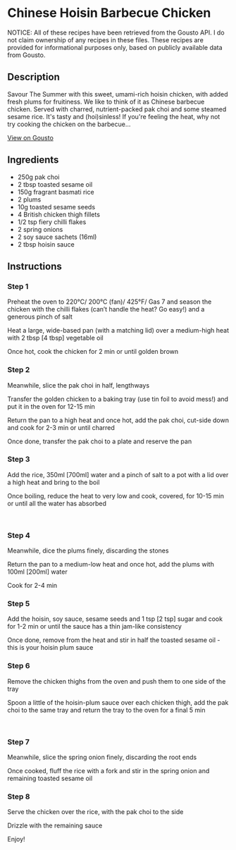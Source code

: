 # Chinese Hoisin Barbecue Chicken 

NOTICE: All of these recipes have been retrieved from the Gousto API. I do not claim ownership of any recipes in these files. These recipes are provided for informational purposes only, based on publicly available data from Gousto.

## Description

Savour The Summer with this sweet, umami-rich hoisin chicken, with added fresh plums for fruitiness. We like to think of it as Chinese barbecue chicken. Served with charred, nutrient-packed pak choi and some steamed sesame rice. It's tasty and (hoi)sinless! If you're feeling the heat, why not try cooking the chicken on the barbecue...

[View on Gousto](https://www.gousto.co.uk/recipes/cookbook/chinese-hoisin-barbecue-chicken)

## Ingredients

- 250g pak choi 
- 2 tbsp toasted sesame oil 
- 150g fragrant basmati rice 
- 2 plums
- 10g toasted sesame seeds
- 4 British chicken thigh fillets 
- 1/2 tsp fiery chilli flakes 
- 2 spring onions
- 2 soy sauce sachets (16ml)
- 2 tbsp hoisin sauce 

## Instructions


### Step 1

Preheat the oven to 220&deg;C/ 200&deg;C (fan)/ 425&deg;F/ Gas 7 and season the chicken with the chilli flakes (can&rsquo;t handle the heat? Go easy!) and a generous pinch of salt


Heat a large, wide-based pan (with a matching lid) over a medium-high heat with 2 tbsp <span class="text-danger">[4 tbsp]</span> vegetable oil


Once hot, cook the chicken for 2 min or until golden brown


### Step 2

Meanwhile, slice the pak choi in half, lengthways


Transfer the golden chicken to a baking tray (use tin foil to avoid mess!) and put it in the&nbsp;oven for 12-15 min&nbsp;


Return&nbsp;the pan to a high heat and once hot, add the pak choi, cut-side down and cook for 2-3 min or until charred&nbsp;


Once done, transfer the pak choi to a plate and reserve the pan


### Step 3

Add the rice, 350ml <span class="text-danger">[700ml]</span> water and a pinch of salt to a pot with a lid over a high heat and bring to the boil


Once boiling, reduce the heat to very low and cook, covered, for 10-15 min or until all the water has absorbed


&nbsp;


### Step 4

Meanwhile, dice the plums&nbsp;finely, discarding the stones


Return&nbsp;the pan to a medium-low heat and once hot, add the plums with 100ml<span class="text-danger">&nbsp;[200ml]</span>&nbsp;water


Cook&nbsp;for 2-4 min


### Step 5

Add&nbsp;the hoisin, soy sauce, sesame seeds and&nbsp;1 tsp <span class="text-danger">[2 tsp]</span>&nbsp;sugar and cook for 1-2 min&nbsp;or until the sauce has a thin jam-like consistency


Once&nbsp;done, remove from the heat and stir in half the toasted sesame oil - this is your hoisin plum sauce


### Step 6

Remove the chicken thighs from the oven and push them to one side of the tray


Spoon a little&nbsp;of the hoisin-plum sauce over each chicken thigh, add the pak choi to the same tray and return the tray to the oven for a final 5 min


&nbsp;


### Step 7

Meanwhile, slice the spring onion&nbsp;finely, discarding the root ends


Once cooked, fluff&nbsp;the rice with a fork and stir in the spring onion and remaining toasted sesame oil

### Step 8

Serve&nbsp;the chicken over the rice, with the pak choi to the side


Drizzle with the remaining sauce&nbsp;


Enjoy!


